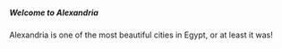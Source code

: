 ##### Welcome to **Alexandria**
Alexandria is one of the most beautiful cities in Egypt, or at least it was!
